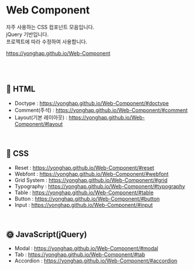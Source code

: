 # Web Component

자주 사용하는 CSS 컴포넌트 모음입니다.<br>
jQuery 기반입니다.<br>
프로젝트에 따라 수정하여 사용합니다.

<a href="https://yonghap.github.io/Web-Component/" target="_blank">
    https://yonghap.github.io/Web-Component
</a>

<br><br>

## :page_facing_up: HTML

- Doctype : https://yonghap.github.io/Web-Component/#doctype
- Comment(주석) : https://yonghap.github.io/Web-Component/#comment
- Layout(기본 레이아웃) : https://yonghap.github.io/Web-Component/#layout

<br>

## :art: CSS

- Reset : https://yonghap.github.io/Web-Component/#reset
- Webfont : https://yonghap.github.io/Web-Component/#webfont
- Grid System : https://yonghap.github.io/Web-Component/#grid
- Typography : https://yonghap.github.io/Web-Component/#typography
- Table : https://yonghap.github.io/Web-Component/#table
- Button : https://yonghap.github.io/Web-Component/#button
- Input : https://yonghap.github.io/Web-Component/#input

<br>

## :sun_with_face: JavaScript(jQuery)

- Modal : https://yonghap.github.io/Web-Component/#modal
- Tab : https://yonghap.github.io/Web-Component/#tab
- Accordion : https://yonghap.github.io/Web-Component/#accordion
